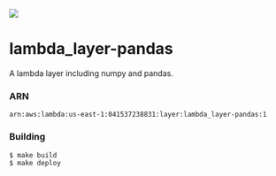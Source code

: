 ![](https://www.politico.com/interactives/cdn/images/badge.svg)

# lambda_layer-pandas

A lambda layer including numpy and pandas.

### ARN

```
arn:aws:lambda:us-east-1:041537238831:layer:lambda_layer-pandas:1
```

### Building

```
$ make build
$ make deploy
```
